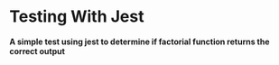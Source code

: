 # Testing With Jest 
**A simple test using jest to determine if factorial function returns the correct output**